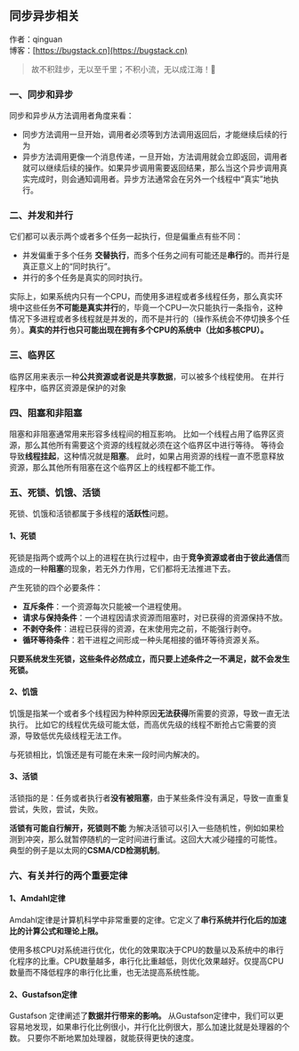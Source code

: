 ## 同步异步相关

作者：qinguan
<br/>博客：[https://bugstack.cn](https://bugstack.cn)

> 故不积跬步，无以至千里；不积小流，无以成江海！🌻

### 一、同步和异步

同步和异步从方法调用者角度来看：
- 同步方法调用一旦开始，调用者必须等到方法调用返回后，才能继续后续的行为
- 异步方法调用更像一个消息传递，一旦开始，方法调用就会立即返回，调用者就可以继续后续的操作。如果异步调用需要返回结果，那么当这个异步调用真实完成时，则会通知调用者。异步方法通常会在另外一个线程中“真实”地执行。

### 二、并发和并行

它们都可以表示两个或者多个任务一起执行，但是偏重点有些不同：
- 并发偏重于多个任务 **交替执行**，而多个任务之间有可能还是**串行**的。而并行是真正意义上的“同时执行”。
- 并行的多个任务是真实的同时执行。

实际上，如果系统内只有一个CPU，而使用多进程或者多线程任务，那么真实环境中这些任务**不可能是真实并行**的，毕竟一个CPU一次只能执行一条指令，这种情况下多进程或者多线程就是并发的，而不是并行的（操作系统会不停切换多个任务）。**真实的并行也只可能出现在拥有多个CPU的系统中（比如多核CPU）。**


### 三、临界区

临界区用来表示一种**公共资源或者说是共享数据**，可以被多个线程使用。
在并行程序中，临界区资源是保护的对象

### 四、阻塞和非阻塞

阻塞和非阻塞通常用来形容多线程间的相互影响。
比如一个线程占用了临界区资源，那么其他所有需要这个资源的线程就必须在这个临界区中进行等待。
等待会导致**线程挂起**，这种情况就是**阻塞**。
此时，如果占用资源的线程一直不愿意释放资源，那么其他所有阻塞在这个临界区上的线程都不能工作。

### 五、死锁、饥饿、活锁

死锁、饥饿和活锁都属于多线程的**活跃性**问题。

#### 1、死锁

死锁是指两个或两个以上的进程在执行过程中，由于**竞争资源或者由于彼此通信**而造成的一种**阻塞**的现象，若无外力作用，它们都将无法推进下去。

产生死锁的四个必要条件：
- **互斥条件**：一个资源每次只能被一个进程使用。
- **请求与保持条件**：一个进程因请求资源而阻塞时，对已获得的资源保持不放。
- **不剥夺条件**：进程已获得的资源，在末使用完之前，不能强行剥夺。
- **循环等待条件**：若干进程之间形成一种头尾相接的循环等待资源关系。

**只要系统发生死锁，这些条件必然成立，而只要上述条件之一不满足，就不会发生死锁。**

#### 2、饥饿

饥饿是指某一个或者多个线程因为种种原因**无法获得**所需要的资源，导致一直无法执行。
比如它的线程优先级可能太低，而高优先级的线程不断抢占它需要的资源，导致低优先级线程无法工作。

与死锁相比，饥饿还是有可能在未来一段时间内解决的。

#### 3、活锁

活锁指的是：任务或者执行者**没有被阻塞**，由于某些条件没有满足，导致一直重复尝试，失败，尝试，失败。 

**活锁有可能自行解开，死锁则不能**
为解决活锁可以引入一些随机性，例如如果检测到冲突，那么就暂停随机的一定时间进行重试。这回大大减少碰撞的可能性。
典型的例子是以太网的**CSMA/CD检测机制**。




### 六、有关并行的两个重要定律

#### 1、Amdahl定律

Amdahl定律是计算机科学中非常重要的定律。它定义了**串行系统并行化后的加速比的计算公式和理论上限。**

使用多核CPU对系统进行优化，优化的效果取决于CPU的数量以及系统中的串行化程序的比重。CPU数量越多，串行化比重越低，则优化效果越好。仅提高CPU数量而不降低程序的串行化比重，也无法提高系统性能。

#### 2、Gustafson定律

Gustafson 定律阐述了**数据并行带来的影响。**
从Gustafson定律中，我们可以更容易地发现，如果串行化比例很小，并行化比例很大，那么加速比就是处理器的个数。
只要你不断地累加处理器，就能获得更快的速度。
